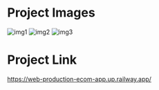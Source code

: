 # Project Images 
![img1](https://github.com/singhraj00/chat-application/blob/main/project-images/Screenshot%202024-04-16%20161536.png)
![img2](https://github.com/singhraj00/chat-application/blob/main/project-images/Screenshot%202024-04-16%20161842.png)
![img3](https://github.com/singhraj00/chat-application/blob/main/project-images/Screenshot%202024-04-16%20161858.png)



# Project Link 
https://web-production-ecom-app.up.railway.app/

